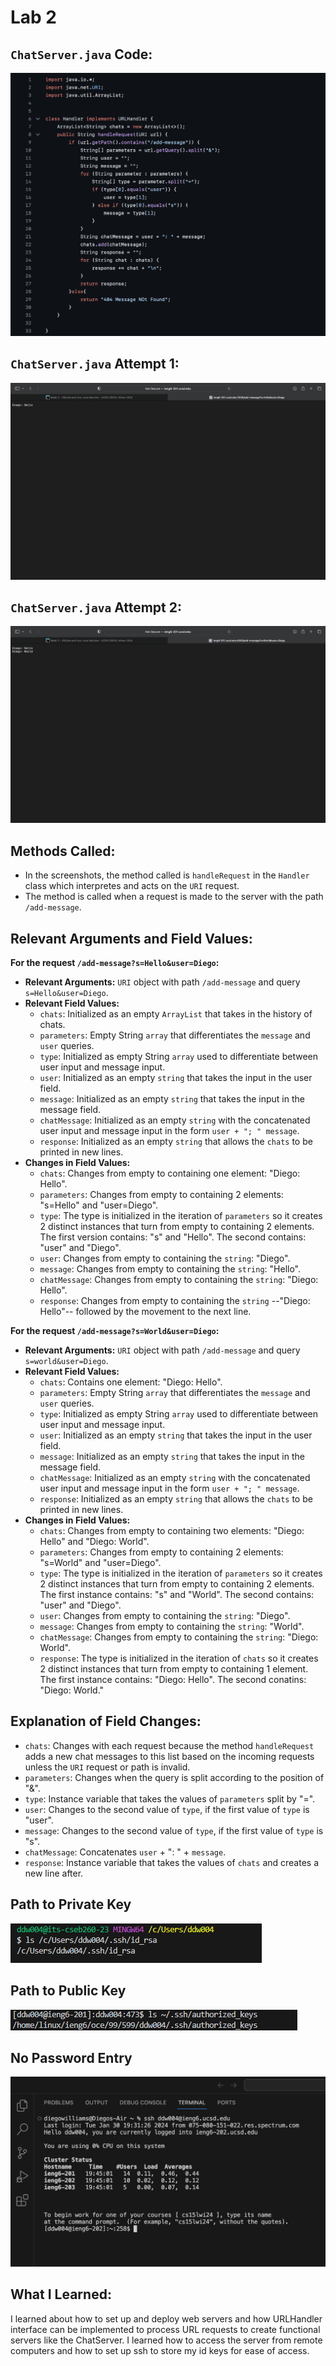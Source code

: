 # Lab 2

## `ChatServer.java` Code:
![Image](chatserver_code.png)
## `ChatServer.java` Attempt 1:
![Image](chatserver_1.png)
## `ChatServer.java` Attempt 2:
![Image](chatserver_2.png)

## Methods Called:
- In the screenshots, the method called is `handleRequest` in the `Handler` class which interpretes and acts on the `URI` request.
- The method is called when a request is made to the server with the path `/add-message`.

## Relevant Arguments and Field Values:

**For the request `/add-message?s=Hello&user=Diego`:**

- **Relevant Arguments:** `URI` object with path `/add-message` and query `s=Hello&user=Diego`.
- **Relevant Field Values:**
  - `chats`: Initialized as an empty `ArrayList` that takes in the history of chats.
  - `parameters`: Empty String `array` that differentiates the `message` and `user` queries.
  - `type`: Initialized as empty String `array` used to differentiate between user input and message input.
  - `user`: Initialized as an empty `string` that takes the input in the user field. 
  - `message`: Initialized as an empty `string` that takes the input in the message field.
  - `chatMessage`: Initialized as an empty `string` with the concatenated user input and message input in the form  `user + "; " message`.
  - `response`: Initialized as an empty `string` that allows the `chats` to be printed in new lines.
- **Changes in Field Values:**
  - `chats`: Changes from empty to containing one element: "Diego: Hello".
  - `parameters`: Changes from empty to containing 2 elements: "s=Hello" and "user=Diego".
  - `type`: The type is initialized in the iteration of `parameters` so it creates 2 distinct instances that turn from empty to containing 2 elements. The first version contains: "s" and "Hello". The second contains: "user" and "Diego". 
  - `user`: Changes from empty to containing the `string`: "Diego". 
  - `message`: Changes from empty to containing the `string`: "Hello".
  - `chatMessage`: Changes from empty to containing the `string`: "Diego: Hello".
  - `response`: Changes from empty to containing the `string` --"Diego: Hello"-- followed by the movement to the next line.

**For the request `/add-message?s=World&user=Diego`:**

- **Relevant Arguments:** `URI` object with path `/add-message` and query `s=world&user=Diego`.
- **Relevant Field Values:**
  - `chats`: Contains one element: "Diego: Hello".
  - `parameters`: Empty String `array` that differentiates the `message` and `user` queries.
  - `type`: Initialized as empty String `array` used to differentiate between user input and message input.
  - `user`: Initialized as an empty `string` that takes the input in the user field. 
  - `message`: Initialized as an empty `string` that takes the input in the message field.
  - `chatMessage`: Initialized as an empty `string` with the concatenated user input and message input in the form  `user + "; " message`.
  - `response`: Initialized as an empty `string` that allows the `chats` to be printed in new lines.
- **Changes in Field Values:**
  - `chats`: Changes from empty to containing two elements: "Diego: Hello" and "Diego: World".
  - `parameters`: Changes from empty to containing 2 elements: "s=World" and "user=Diego".
  - `type`: The type is initialized in the iteration of `parameters` so it creates 2 distinct instances that turn from empty to containing 2 elements. The first instance contains: "s" and "World". The second contains: "user" and "Diego". 
  - `user`: Changes from empty to containing the `string`: "Diego". 
  - `message`: Changes from empty to containing the `string`: "World".
  - `chatMessage`: Changes from empty to containing the `string`: "Diego: World".
  - `response`: The type is initialized in the iteration of `chats` so it creates 2 distinct instances that turn from empty to containing 1 element. The first instance contains: "Diego: Hello". The second conatins: "Diego: World."

## Explanation of Field Changes:
  - `chats`: Changes with each request because the method `handleRequest` adds a new chat messages to this list based on the incoming requests unless the `URI` request or path is invalid.
  - `parameters`: Changes when the query is split according to the position of "&".
  - `type`: Instance variable that takes the values of `parameters` split by "=".
  - `user`: Changes to the second value of `type`, if the first value of `type` is "user". 
  - `message`: Changes to the second value of `type`, if the first value of `type` is "s".
  - `chatMessage`: Concatenates `user` + ": " + `message`.
  - `response`: Instance variable that takes the values of `chats` and creates a new line after.

## Path to Private Key
![Image](Private_Key_Local.png)

## Path to Public Key
![Image](Public_Key_Authorized.png)

## No Password Entry
![Image](no_pass_login.png)

## What I Learned: 
I learned about how to set up and deploy web servers and how URLHandler interface can be implemented to process URL requests to create functional servers like the ChatServer. I learned how to access the server from remote computers and how to set up ssh to store my id keys for ease of access. 
